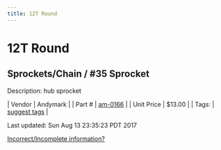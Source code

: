 ```yaml
---
title: 12T Round
---
```


# 12T Round
## Sprockets/Chain / #35 Sprocket
Description: 	hub sprocket 

| Vendor | Andymark | 
| Part # | [am-0166](http://www.andymark.com/Sprocket-p/am-0166.htm) | 
| Unit Price | $13.00 | 
| Tags: | [suggest tags](https://docs.google.com/forms/d/e/1FAIpQLSeWyY8v3RgOty-MyWmh9U0iivNYN_molChYyS-0U-o-kOAv_g/viewform) | 

Last updated: Sun Aug 13 23:35:23 PDT 2017

 [Incorrect/Incomplete information?](https://docs.google.com/forms/d/e/1FAIpQLSeWyY8v3RgOty-MyWmh9U0iivNYN_molChYyS-0U-o-kOAv_g/viewform)